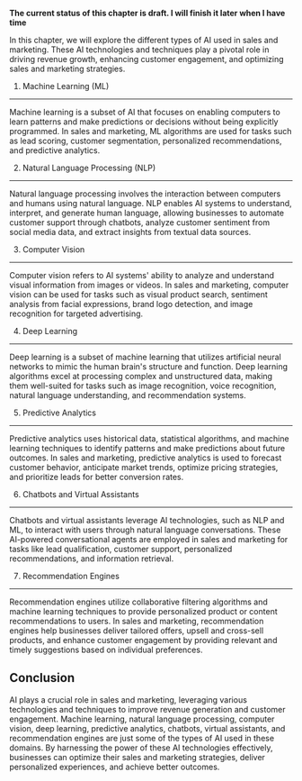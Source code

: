 **The current status of this chapter is draft. I will finish it later when I have time**

In this chapter, we will explore the different types of AI used in sales and marketing. These AI technologies and techniques play a pivotal role in driving revenue growth, enhancing customer engagement, and optimizing sales and marketing strategies.

1. Machine Learning (ML)
------------------------

Machine learning is a subset of AI that focuses on enabling computers to learn patterns and make predictions or decisions without being explicitly programmed. In sales and marketing, ML algorithms are used for tasks such as lead scoring, customer segmentation, personalized recommendations, and predictive analytics.

2. Natural Language Processing (NLP)
------------------------------------

Natural language processing involves the interaction between computers and humans using natural language. NLP enables AI systems to understand, interpret, and generate human language, allowing businesses to automate customer support through chatbots, analyze customer sentiment from social media data, and extract insights from textual data sources.

3. Computer Vision
------------------

Computer vision refers to AI systems' ability to analyze and understand visual information from images or videos. In sales and marketing, computer vision can be used for tasks such as visual product search, sentiment analysis from facial expressions, brand logo detection, and image recognition for targeted advertising.

4. Deep Learning
----------------

Deep learning is a subset of machine learning that utilizes artificial neural networks to mimic the human brain's structure and function. Deep learning algorithms excel at processing complex and unstructured data, making them well-suited for tasks such as image recognition, voice recognition, natural language understanding, and recommendation systems.

5. Predictive Analytics
-----------------------

Predictive analytics uses historical data, statistical algorithms, and machine learning techniques to identify patterns and make predictions about future outcomes. In sales and marketing, predictive analytics is used to forecast customer behavior, anticipate market trends, optimize pricing strategies, and prioritize leads for better conversion rates.

6. Chatbots and Virtual Assistants
----------------------------------

Chatbots and virtual assistants leverage AI technologies, such as NLP and ML, to interact with users through natural language conversations. These AI-powered conversational agents are employed in sales and marketing for tasks like lead qualification, customer support, personalized recommendations, and information retrieval.

7. Recommendation Engines
-------------------------

Recommendation engines utilize collaborative filtering algorithms and machine learning techniques to provide personalized product or content recommendations to users. In sales and marketing, recommendation engines help businesses deliver tailored offers, upsell and cross-sell products, and enhance customer engagement by providing relevant and timely suggestions based on individual preferences.

Conclusion
----------

AI plays a crucial role in sales and marketing, leveraging various technologies and techniques to improve revenue generation and customer engagement. Machine learning, natural language processing, computer vision, deep learning, predictive analytics, chatbots, virtual assistants, and recommendation engines are just some of the types of AI used in these domains. By harnessing the power of these AI technologies effectively, businesses can optimize their sales and marketing strategies, deliver personalized experiences, and achieve better outcomes.

